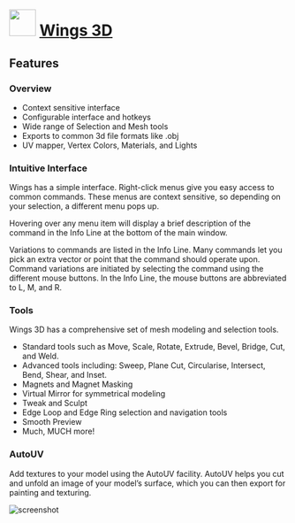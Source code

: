 ﻿# <img src="https://cdn.jsdelivr.net/gh/chtof/chocolatey-packages/automatic/wings3d/wings3d.png" width="48" height="48"/> [Wings 3D](https://chocolatey.org/packages/wings3d)

## Features

### Overview
- Context sensitive interface
- Configurable interface and hotkeys
- Wide range of Selection and Mesh tools
- Exports to common 3d file formats like .obj
- UV mapper, Vertex Colors, Materials, and Lights

### Intuitive Interface
Wings has a simple interface. Right-click menus give you easy access to common commands. These menus are context sensitive, so depending on your selection, a different menu pops up.

Hovering over any menu item will display a brief description of the command in the Info Line at the bottom of the main window.

Variations to commands are listed in the Info Line. Many commands let you pick an extra vector or point that the command should operate upon. Command variations are initiated by selecting the command using the different mouse buttons. In the Info Line, the mouse buttons are abbreviated to L, M, and R.

### Tools
Wings 3D has a comprehensive set of mesh modeling and selection tools.

- Standard tools such as Move, Scale, Rotate, Extrude, Bevel, Bridge, Cut, and Weld.
- Advanced tools including: Sweep, Plane Cut, Circularise, Intersect, Bend, Shear, and Inset.
- Magnets and Magnet Masking
- Virtual Mirror for symmetrical modeling
- Tweak and Sculpt
- Edge Loop and Edge Ring selection and navigation tools
- Smooth Preview
- Much, MUCH more!

### AutoUV
Add textures to your model using the AutoUV facility. AutoUV helps you cut and unfold an image of your model’s surface, which you can then export for painting and texturing.

![screenshot](https://cdn.jsdelivr.net/gh/chtof/chocolatey-packages/automatic/wings3d/screenshot.png)